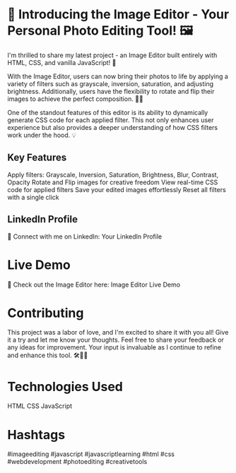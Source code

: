 # 🎨 Introducing the Image Editor - Your Personal Photo Editing Tool! 🖼️

I'm thrilled to share my latest project - an Image Editor built entirely with HTML, CSS, and vanilla JavaScript! 🚀

With the Image Editor, users can now bring their photos to life by applying a variety of filters such as grayscale, inversion, saturation, and adjusting brightness. Additionally, users have the flexibility to rotate and flip their images to achieve the perfect composition. 🔄✨

One of the standout features of this editor is its ability to dynamically generate CSS code for each applied filter. This not only enhances user experience but also provides a deeper understanding of how CSS filters work under the hood. 💡

## Key Features 

Apply filters: Grayscale, Inversion, Saturation, Brightness, Blur, Contrast, Opacity
Rotate and Flip images for creative freedom
View real-time CSS code for applied filters
Save your edited images effortlessly
Reset all filters with a single click

## LinkedIn Profile
🔗 Connect with me on LinkedIn: Your LinkedIn Profile

# Live Demo

🔗 Check out the Image Editor here: Image Editor Live Demo

# Contributing
This project was a labor of love, and I'm excited to share it with you all! Give it a try and let me know your thoughts. Feel free to share your feedback or any ideas for improvement. Your input is invaluable as I continue to refine and enhance this tool. 🛠️👩‍💻

# Technologies Used
HTML
CSS
JavaScript

# Hashtags
#imageediting #javascript #javascriptlearning #html #css #webdevelopment #photoediting #creativetools
